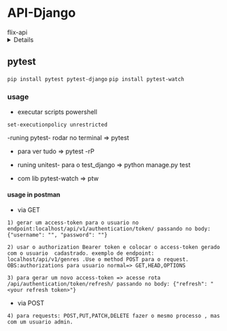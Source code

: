 # API-Django

<summary>flix-api</summary>


<details>

`ìnicial`

- CRUD de filmes
`django_restframework`
`permissoes admin -> all`
`permissoes user -> safe_methods= GET, HEAD, OPTIONS`

- Autenticação
`djangorestframework-simplejwt`

- comandos Django/bash
`django-admin startproject core .`
`python manage.py migrate`
`python manage.py createsuperuser`
`python manage.py runserver`
`python manage.py startapp <nome_do_app>`
`python mange.py makemigrations`

`adm controller`

*admsuper
*Adm$50001

`user_teste`
*cinemark
*cines@23

</details>

## pytest

`pip install pytest pytest-django`
`pip install pytest-watch`

### usage

- executar scripts powershell

`set-executionpolicy unrestricted`

-runing pytest- rodar no terminal => pytest

- para ver tudo => pytest -rP

- runing unitest- para o test_django => python manage.py test
- com lib pytest-watch => ptw



#### usage in postman

- via GET

`1) gerar um access-token para o usuario no endpoint:localhost/api/v1/authentication/token/ passando no body:  {"username": "", "password": ""}`

`2) usar o authorization Bearer token e colocar o access-token gerado com o usuario  cadastrado. exemplo de endpoint: localhost/api/v1/genres .Use o method POST para o request. OBS:authorizations para usuario normal=> GET,HEAD,OPTIONS`

`3) para gerar um novo access-token => acesse rota /api/authentication/token/refresh/ passando no body: {"refresh": "<your refresh token>"}`

- via POST

`4) para requests: POST,PUT,PATCH,DELETE fazer o mesmo processo , mas com um usuario admin.`